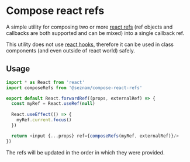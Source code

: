 # Compose react refs

A simple utility for composing two or more
[react refs](https://reactjs.org/docs/refs-and-the-dom.html) (ref objects and
callbacks are both supported and can be mixed) into a single callback ref.

This utility does not use
[react hooks](https://reactjs.org/docs/hooks-intro.html), therefore it can be
used in class components (and even outside of react world) safely.

## Usage

```typescript jsx
import * as React from 'react'
import composeRefs from '@seznam/compose-react-refs'

export default React.forwardRef((props, externalRef) => {
  const myRef = React.useRef(null)
  
  React.useEffect(() => {
    myRef.current.focus()
  })

  return <input {...props} ref={composeRefs(myRef, externalRef)}/>
})
```

The refs will be updated in the order in which they were provided.
